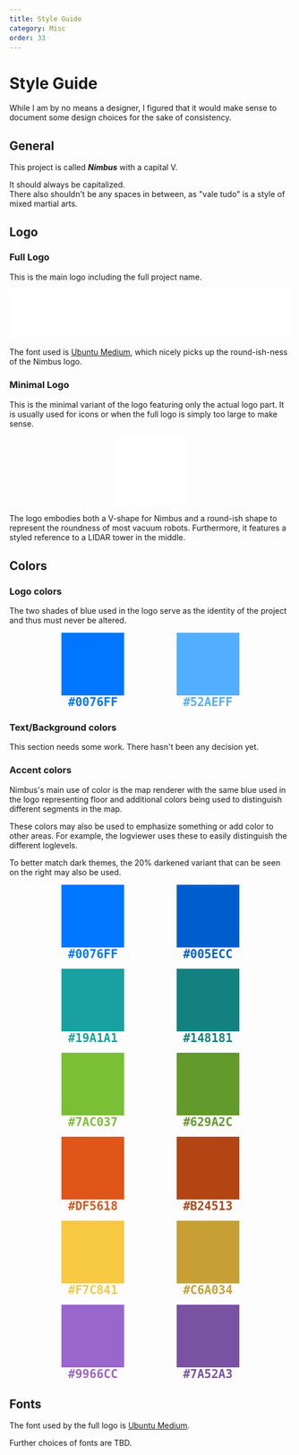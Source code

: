 ```yaml
---
title: Style Guide
category: Misc
order: 33
---
```

# Style Guide

While I am by no means a designer, I figured that it would make sense to document some design choices for the sake
of consistency.


## General

This project is called <em style="font-weight: bold;">Nimbus</em> with a capital V.

It should always be capitalized.<br/>
There also shouldn't be any spaces in between, as "vale tudo" is a style of mixed martial arts.

## Logo

### Full Logo

This is the main logo including the full project name.


<div style="text-align: center; margin-bottom: 0.5em;">
<img src="../img/nimbus_logo_with_name.svg" alt="Nimbus Full Logo">
</div>

The font used is <a href="https://en.wikipedia.org/wiki/Ubuntu_(typeface)" rel="noopener" target="_blank">Ubuntu Medium</a>,
which nicely picks up the round-ish-ness of the Nimbus logo.


### Minimal Logo

This is the minimal variant of the logo featuring only the actual logo part.
It is usually used for icons or when the full logo is simply too large to make sense.

<div style="text-align: center; margin-bottom: 0.5em;">
<img src="../img/nimbus_logo_small.svg" width="128em" alt="Nimbus Minimal Logo">
</div>

The logo embodies both a V-shape for Nimbus and a round-ish shape to represent the roundness
of most vacuum robots. Furthermore, it features a styled reference to a LIDAR tower in the middle.


## Colors

### Logo colors

The two shades of blue used in the logo serve as the identity of the project and thus must never be altered.

<div style="display:flex; flex-grow: 1; justify-content: space-evenly; text-align: center; margin-bottom: 1em;">
<div>
    <div style="background-color:#0076FF; height: 8em; width: 8em;"></div>
    <div style="color:#0076FF; font-weight:bolder; font-size: 1.5em; font-family: monospace;">#0076FF</div>
</div>
    
<div>
    <div style="background-color:#52AEFF; height: 8em; width: 8em;"></div>
    <div style="color:#52AEFF; font-weight:bolder; font-size: 1.5em; font-family: monospace;">#52AEFF</div>
</div>
</div>

### Text/Background colors

This section needs some work. There hasn't been any decision yet.

### Accent colors

Nimbus's main use of color is the map renderer with the same blue used in the logo representing floor
and additional colors being used to distinguish different segments in the map.

These colors may also be used to emphasize something or add color to other areas.
For example, the logviewer uses these to easily distinguish the different loglevels.

To better match dark themes, the 20% darkened variant that can be seen on the right may also be used.

<div style="display:flex; flex-grow: 1; justify-content: space-evenly; text-align: center">
<div>
    <div style="background-color:#0076FF; height: 8em; width: 8em;"></div>
    <div style="color:#0076FF; font-weight:bolder; font-size: 1.5em; font-family: monospace;">#0076FF</div>
</div>

<div>
    <div style="background-color:#005ECC; height: 8em; width: 8em;"></div>
    <div style="color:#005ECC; font-weight:bolder; font-size: 1.5em; font-family: monospace;">#005ECC</div>
</div>
</div>


<div style="display:flex; flex-grow: 1; justify-content: space-evenly; text-align: center; margin-top: 1em;">
<div>
    <div style="background-color:#19A1A1; height: 8em; width: 8em;"></div>
    <div style="color:#19A1A1; font-weight:bolder; font-size: 1.5em; font-family: monospace;">#19A1A1</div>
</div>

<div>
    <div style="background-color:#148181; height: 8em; width: 8em;"></div>
    <div style="color:#148181; font-weight:bolder; font-size: 1.5em; font-family: monospace;">#148181</div>
</div>
</div>

<div style="display:flex; flex-grow: 1; justify-content: space-evenly; text-align: center; margin-top: 1em;">
<div>
    <div style="background-color:#7AC037; height: 8em; width: 8em;"></div>
    <div style="color:#7AC037; font-weight:bolder; font-size: 1.5em; font-family: monospace;">#7AC037</div>
</div>

<div>
    <div style="background-color:#629A2C; height: 8em; width: 8em;"></div>
    <div style="color:#629A2C; font-weight:bolder; font-size: 1.5em; font-family: monospace;">#629A2C</div>
</div>
</div>

<div style="display:flex; flex-grow: 1; justify-content: space-evenly; text-align: center; margin-top: 1em;">
<div>
    <div style="background-color:#DF5618; height: 8em; width: 8em;"></div>
    <div style="color:#DF5618; font-weight:bolder; font-size: 1.5em; font-family: monospace;">#DF5618</div>
</div>

<div>
    <div style="background-color:#B24513; height: 8em; width: 8em;"></div>
    <div style="color:#B24513; font-weight:bolder; font-size: 1.5em; font-family: monospace;">#B24513</div>
</div>
</div>

<div style="display:flex; flex-grow: 1; justify-content: space-evenly; text-align: center; margin-top: 1em;">
<div>
    <div style="background-color:#F7C841; height: 8em; width: 8em;"></div>
    <div style="color:#F7C841; font-weight:bolder; font-size: 1.5em; font-family: monospace;">#F7C841</div>
</div>

<div>
    <div style="background-color:#C6A034; height: 8em; width: 8em;"></div>
    <div style="color:#C6A034; font-weight:bolder; font-size: 1.5em; font-family: monospace;">#C6A034</div>
</div>
</div>

<div style="display:flex; flex-grow: 1; justify-content: space-evenly; text-align: center; margin-top: 1em;">
<div>
    <div style="background-color:#9966CC; height: 8em; width: 8em;"></div>
    <div style="color:#9966CC; font-weight:bolder; font-size: 1.5em; font-family: monospace;">#9966CC</div>
</div>

<div>
    <div style="background-color:#7A52A3; height: 8em; width: 8em;"></div>
    <div style="color:#7A52A3; font-weight:bolder; font-size: 1.5em; font-family: monospace;">#7A52A3</div>
</div>
</div>

## Fonts

The font used by the full logo is <a href="https://en.wikipedia.org/wiki/Ubuntu_(typeface)" rel="noopener" target="_blank">Ubuntu Medium</a>.

Further choices of fonts are TBD.
